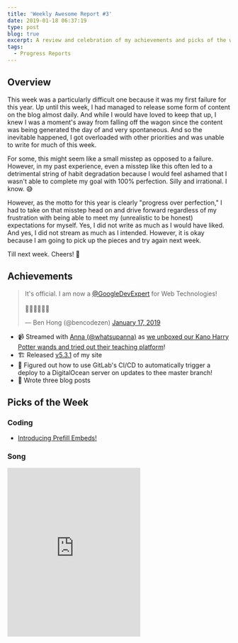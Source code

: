 ```yaml
---
title: 'Weekly Awesome Report #3'
date: 2019-01-18 06:37:19
type: post
blog: true
excerpt: A review and celebration of my achievements and picks of the week for the week leading up to January 18th, 2019.
tags:
  - Progress Reports
---
```


## Overview

This week was a particularly difficult one because it was my first failure for this year. Up until this week, I had managed to release some form of content on the blog almost daily. And while I would have loved to keep that up, I knew I was a moment's away from falling off the wagon since the content was being generated the day of and very spontaneous. And so the inevitable happened, I got overloaded with other priorities and was unable to write for much of this week.

For some, this might seem like a small misstep as opposed to a failure. However, in my past experience, even a misstep like this often led to a detrimental string of habit degradation because I would feel ashamed that I wasn't able to complete my goal with 100% perfection. Silly and irrational. I know. 😅

However, as the motto for this year is clearly "progress over perfection," I had to take on that misstep head on and drive forward regardless of my frustration with being able to meet my (unrealistic to be honest) expectations for myself. Yes, I did not write as much as I would have liked. And yes, I did not stream as much as I intended. However, it is okay because I am going to pick up the pieces and try again next week.

Till next week. Cheers! 🥂

## Achievements

<blockquote class="twitter-tweet" data-lang="en" data-twitter-id="1085947964063993858">
    <div class="twitter-tweet--static">
        <p lang="en" dir="ltr">It&#39;s official. I am now a <a href="https://twitter.com/GoogleDevExpert?ref_src=twsrc%5Etfw">@GoogleDevExpert</a> for Web Technologies! <br><br>🎊🎉🍾🎊🎉🍾</p>&mdash; Ben Hong (@bencodezen) <a href="https://twitter.com/bencodezen/status/1085947964063993858?ref_src=twsrc%5Etfw">January 17, 2019</a>
    </div>
</blockquote>

- 📹 Streamed with [Anna (@whatsupanna)](https://www.twitter.com/whatsupanna) as [we unboxed our Kano Harry Potter wands and tried out their teaching platform](https://www.youtube.com/watch?v=_FzvzQq8GBE)!
- 🏗️ Released [v5.3.1](https://github.com/bencodezen/bencodezen/blob/master/CHANGELOG.md) of my site
- 🎊 Figured out how to use GitLab's CI/CD to automatically trigger a deploy to a DigitalOcean server on updates to thee master branch!
- 📝 Wrote three blog posts

## Picks of the Week

### Coding

- [Introducing Prefill Embeds!](https://blog.codepen.io/2019/01/17/introducing-prefill-embeds/)

### Song

<iframe src="https://open.spotify.com/embed/track/4BiiOzZCrXEzHRLYcYFiD5" width="300" height="380" frameborder="0" allowtransparency="true" allow="encrypted-media"></iframe>
